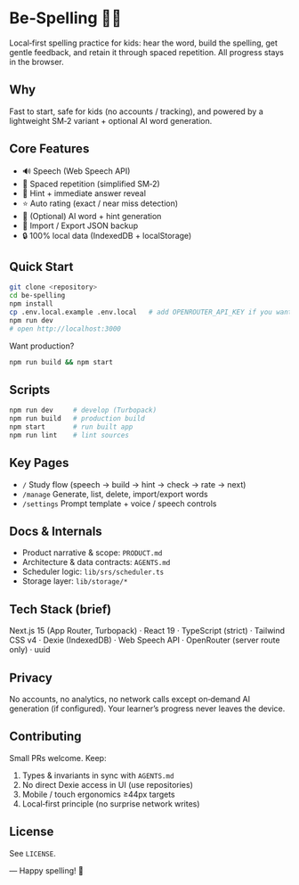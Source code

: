 # Be‑Spelling 📖✨

Local‑first spelling practice for kids: hear the word, build the spelling, get gentle feedback, and retain it through spaced repetition. All progress stays in the browser.

## Why
Fast to start, safe for kids (no accounts / tracking), and powered by a lightweight SM‑2 variant + optional AI word generation.

## Core Features
- 🔊 Speech (Web Speech API)
- 🧠 Spaced repetition (simplified SM‑2)
- 📝 Hint + immediate answer reveal
- ⭐ Auto rating (exact / near miss detection)
- 🤖 (Optional) AI word + hint generation
- 💾 Import / Export JSON backup
- 🔒 100% local data (IndexedDB + localStorage)

## Quick Start
```bash
git clone <repository>
cd be-spelling
npm install
cp .env.local.example .env.local   # add OPENROUTER_API_KEY if you want AI generation
npm run dev
# open http://localhost:3000
```

Want production?
```bash
npm run build && npm start
```

## Scripts
```bash
npm run dev     # develop (Turbopack)
npm run build   # production build
npm start       # run built app
npm run lint    # lint sources
```

## Key Pages
- `/` Study flow (speech → build → hint → check → rate → next)
- `/manage` Generate, list, delete, import/export words
- `/settings` Prompt template + voice / speech controls

## Docs & Internals
- Product narrative & scope: `PRODUCT.md`
- Architecture & data contracts: `AGENTS.md`
- Scheduler logic: `lib/srs/scheduler.ts`
- Storage layer: `lib/storage/*`

## Tech Stack (brief)
Next.js 15 (App Router, Turbopack) · React 19 · TypeScript (strict) · Tailwind CSS v4 · Dexie (IndexedDB) · Web Speech API · OpenRouter (server route only) · uuid

## Privacy
No accounts, no analytics, no network calls except on‑demand AI generation (if configured). Your learner’s progress never leaves the device.

## Contributing
Small PRs welcome. Keep:
1. Types & invariants in sync with `AGENTS.md`
2. No direct Dexie access in UI (use repositories)
3. Mobile / touch ergonomics ≥44px targets
4. Local‑first principle (no surprise network writes)

## License
See `LICENSE`.

–– Happy spelling! 🌟
